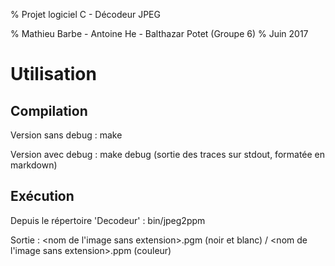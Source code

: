 % Projet logiciel C - Décodeur JPEG

% Mathieu Barbe - Antoine He - Balthazar Potet (Groupe 6)
% Juin 2017


# Utilisation

## Compilation

Version sans debug : make

Version avec debug : make debug (sortie des traces sur stdout, formatée en markdown)

## Exécution 

Depuis le répertoire 'Decodeur' : bin/jpeg2ppm <image>

Sortie : <nom de l'image sans extension>.pgm (noir et blanc) / <nom de l'image sans extension>.ppm (couleur)


